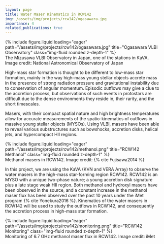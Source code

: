 ```yaml
---
layout: page
title: Water Maser Kinematics in RCW142
img: /assets/img/projects/rcw142/ogasawara.jpg
importance: 4
related_publications: true
---
```


<div class="row">
    <div class="col-sm mt-3 mt-md-0">
        {% include figure.liquid loading="eager" path="/assets/img/projects/rcw142/ogasawara.jpg" title="Ogasawara VLBI Observatory" class="img-fluid rounded z-depth-1" %}
    </div>
</div>
<div class="caption">
    The Mizusawa VLBI Observatory in Japan, one of the stations in KaVA. Image credit: National Astronomical Observatory of Japan
</div>

High-mass star formation is thought to be different to low-mass star formation, mainly in the way high-mass young stellar objects accrete mass in the presence of strong radiation pressure and gravitational instability due to conservation of angular momentum. Episodic outflows may give a clue to the accretion process, but observations of such events in protostars are difficult due to the dense environments they reside in, their rarity, and the short timescales.

Masers, with their compact spatial nature and high brightness temperatures allow for accurate measurements of the spatio-kinematics of outflows in massive young stellar objects (MYSOs). Using VLBI, masers have been able to reveal various substructures such as bowshocks, accretion disks, helical jets, and hypercompact HII regions.

<div class="row">
    <div class="col-sm mt-3 mt-md-0">
        {% include figure.liquid loading="eager" path="/assets/img/projects/rcw142/methanol.png" title="RCW142 Methanol" class="img-fluid rounded z-depth-1" %}
    </div>
</div>
<div class="caption">
    Methanol masers in RCW142. Image credit: {% cite Fujisawa2014 %}
</div>

In this project, we are using the KaVA (KVN and VERA Array) to observe the water masers in the high-mass star-forming region RCW142. RCW142 is an MYSO with a unique two-phase nature; a young accretion disk signature plus a late stage weak HII region. Both methanol and hydroxyl masers have been observed in the source, and a constant increase in the methanol maser flux has been observed over the past 10 years under the iMet program {% cite Yonekura2016 %}. Kinematics of the water masers in RCW142 will be used to study the outflows in RCW142, and consequently the accretion process in high-mass star formation.

<div class="row">
    <div class="col-sm mt-3 mt-md-0">
        {% include figure.liquid loading="eager" path="/assets/img/projects/rcw142/monitoring.png" title="RCW142 Monitoring" class="img-fluid rounded z-depth-1" %}
    </div>
</div>
<div class="caption">
    Monitoring of 6.7 GHz methanol maser flux in RCW142. Image credit: iMet
</div>
